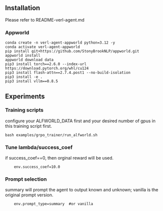 ## Installation
Please refer to README-verl-agent.md
### Appworld
```
conda create -n verl-agent-appworld python=3.12 -y
conda activate verl-agent-appworld
pip install git+https://github.com/StonyBrookNLP/appworld.git
appworld install
appworld download data
pip3 install torch==2.6.0 --index-url https://download.pytorch.org/whl/cu124
pip3 install flash-attn==2.7.4.post1 --no-build-isolation
pip3 install -e .
pip3 install vllm==0.8.5
```
## Experiments
### Training scripts
configure your ALFWORLD_DATA first and your desired number of gpus in this training script first.
```
bash examples/grpo_trainer/run_alfworld.sh
```
### Tune lambda/success_coef
if success_coef==0, then orginal reward will be used.
```script
    env.success_coef=10.0
```
### Prompt selection
summary will prompt the agent to output known and unknown; vanilla is the original prompt version.
```script
    env.prompt_type=summary  #or vanilla
```
